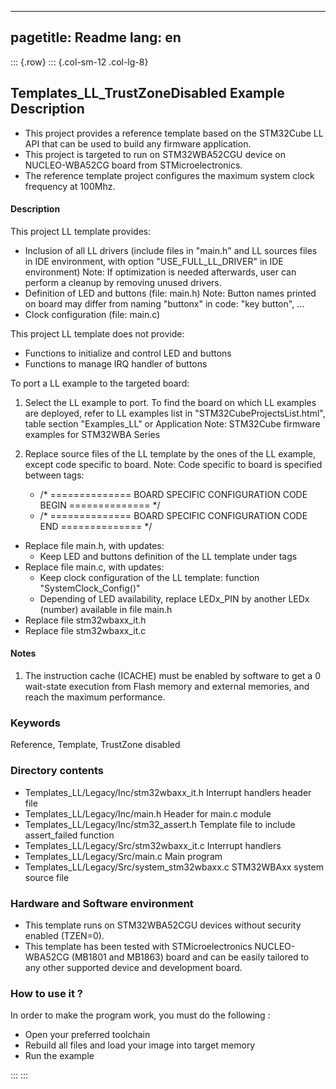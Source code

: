 
---
pagetitle: Readme
lang: en
---
::: {.row}
::: {.col-sm-12 .col-lg-8}

## <b>Templates_LL_TrustZoneDisabled Example Description</b>

- This project provides a reference template based on the STM32Cube LL API that can be used
to build any firmware application.
- This project is targeted to run on STM32WBA52CGU device on NUCLEO-WBA52CG board from STMicroelectronics.  
- The reference template project configures the maximum system clock frequency at 100Mhz.

#### <b>Description</b>

This project LL template provides:

 - Inclusion of all LL drivers (include files in "main.h" and LL sources files in IDE environment, with option "USE_FULL_LL_DRIVER" in IDE environment)
   Note: If optimization is needed afterwards, user can perform a cleanup by removing unused drivers.
 - Definition of LED and buttons (file: main.h)
   Note: Button names printed on board may differ from naming "buttonx" in code: "key button", ...
 - Clock configuration (file: main.c)

This project LL template does not provide:

 - Functions to initialize and control LED and buttons
 - Functions to manage IRQ handler of buttons

To port a LL example to the targeted board:

1. Select the LL example to port.
   To find the board on which LL examples are deployed, refer to LL examples list in "STM32CubeProjectsList.html", table section "Examples_LL"
   or Application Note: STM32Cube firmware examples for STM32WBA Series

2. Replace source files of the LL template by the ones of the LL example, except code specific to board.
   Note: Code specific to board is specified between tags:

   - /* ==============   BOARD SPECIFIC CONFIGURATION CODE BEGIN    ============== */
   - /* ==============   BOARD SPECIFIC CONFIGURATION CODE END      ============== */


  - Replace file main.h, with updates:
    - Keep LED and buttons definition of the LL template under tags
  - Replace file main.c, with updates:
    - Keep clock configuration of the LL template: function "SystemClock_Config()"
    - Depending of LED availability, replace LEDx_PIN by another LEDx (number) available in file main.h
  - Replace file stm32wbaxx_it.h
  - Replace file stm32wbaxx_it.c

#### <b>Notes</b>

  1. The instruction cache (ICACHE) must be enabled by software to get a 0 wait-state execution
    from Flash memory and external memories, and reach the maximum performance.

### <b>Keywords</b>

Reference, Template, TrustZone disabled

### <b>Directory contents</b>

  - Templates_LL/Legacy/Inc/stm32wbaxx_it.h         Interrupt handlers header file
  - Templates_LL/Legacy/Inc/main.h                  Header for main.c module
  - Templates_LL/Legacy/Inc/stm32_assert.h          Template file to include assert_failed function
  - Templates_LL/Legacy/Src/stm32wbaxx_it.c         Interrupt handlers
  - Templates_LL/Legacy/Src/main.c                  Main program
  - Templates_LL/Legacy/Src/system_stm32wbaxx.c     STM32WBAxx system source file

### <b>Hardware and Software environment</b>

  - This template runs on STM32WBA52CGU devices without security enabled (TZEN=0).
  - This template has been tested with STMicroelectronics NUCLEO-WBA52CG (MB1801 and MB1863)
    board and can be easily tailored to any other supported device
    and development board.

### <b>How to use it ?</b>

In order to make the program work, you must do the following :

 - Open your preferred toolchain
 - Rebuild all files and load your image into target memory
 - Run the example


:::
:::

